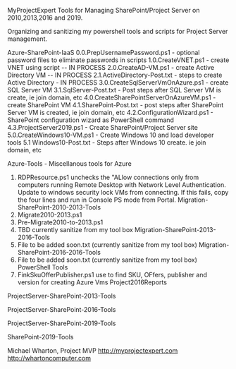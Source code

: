 MyProjectExpert Tools for Managing SharePoint/Project Server on 2010,2013,2016 and 2019.

Organizing and sanitizing my powershell tools and scripts for Project Server management.

Azure-SharePoint-IaaS
  0.0.PrepUsernamePassword.ps1   - optional password files to eliminate passwords in scripts 
  1.0.CreateVNET.ps1 - create VNET using script -- IN PROCESS
  2.0.CreateAD-VM.ps1 - create Active Directory VM -- IN PROCESS
  2.1.ActiveDirectory-Post.txt - steps to create Active Directory - IN PROCESS
  3.0.CreateSqlServerVmOnAzure.ps1 - create SQL Server VM
  3.1.SqlServer-Post.txt - Post steps after SQL Server VM is create, ie join domain, etc
  4.0.CreateSharePointServerOnAzureVM.ps1 - create SharePoint VM
  4.1.SharePoint-Post.txt - post steps after SharePoint Server VM is created, ie join domain, etc
  4.2.ConfigurationWizard.ps1 - SharePoint configuration wizard as PowerShell command
  4.3.ProjectServer2019.ps1 - Create SharePoint/Project Server site
  5.0.CreateWindows10-VM.ps1 - Create Windows 10 and load developer tools 
  5.1 Windows10-Post.txt  - Steps after Windows 10 create.  ie join domain, etc

Azure-Tools - Miscellanous tools for Azure
  1. RDPResource.ps1 unchecks the "ALlow connections only from computers running Remote Desktop with Network Level Authentication.
  Update to windows security lock VMs from connecting.  If this fails, copy the four lines and run in Console PS mode from Portal.
Migration-SharePoint-2010-2013-Tools
  1. Migrate2010-2013.ps1
  2. Pre-Migrate2010-to-2013.ps1
  2. TBD currently sanitize from my tool box
Migration-SharePoint-2013-2016-Tools
  1. File to be added soon.txt (currently sanitize from my tool box)
Migration-SharePoint-2016-2016-Tools
  1. File to be added soon.txt (currently sanitize from my tool box)
PowerShell Tools
  1. FinkSkuOfferPublisher.ps1  use to find SKU, OFfers, publisher and version for creating Azure Vms
Project2016Reports

ProjectServer-SharePoint-2013-Tools

ProjectServer-SharePoint-2016-Tools

ProjectServer-SharePoint-2019-Tools

SharePoint-2019-Tools

Michael Wharton, Project MVP
http://myprojectexpert.com 
http://whartoncomputer.com
